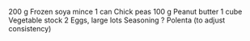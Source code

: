 


200   g     Frozen soya mince
1     can   Chick peas
100   g     Peanut butter
1     cube  Vegetable stock
2           Eggs, large
lots        Seasoning
?           Polenta               (to adjust consistency)

